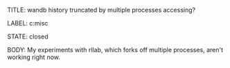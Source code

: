 TITLE:
wandb history truncated by multiple processes accessing?

LABEL:
c:misc

STATE:
closed

BODY:
My experiments with rllab, which forks off multiple processes, aren't working right now.

